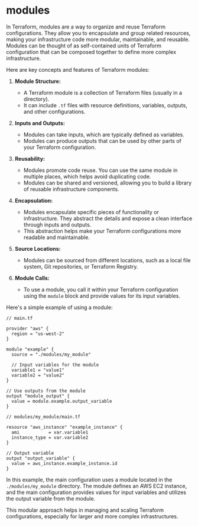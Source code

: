 # modules
In Terraform, modules are a way to organize and reuse Terraform configurations. They allow you to encapsulate and group related resources, making your infrastructure code more modular, maintainable, and reusable. Modules can be thought of as self-contained units of Terraform configuration that can be composed together to define more complex infrastructure.

Here are key concepts and features of Terraform modules:

1. **Module Structure:**
   - A Terraform module is a collection of Terraform files (usually in a directory).
   - It can include `.tf` files with resource definitions, variables, outputs, and other configurations.

2. **Inputs and Outputs:**
   - Modules can take inputs, which are typically defined as variables.
   - Modules can produce outputs that can be used by other parts of your Terraform configuration.

3. **Reusability:**
   - Modules promote code reuse. You can use the same module in multiple places, which helps avoid duplicating code.
   - Modules can be shared and versioned, allowing you to build a library of reusable infrastructure components.

4. **Encapsulation:**
   - Modules encapsulate specific pieces of functionality or infrastructure. They abstract the details and expose a clean interface through inputs and outputs.
   - This abstraction helps make your Terraform configurations more readable and maintainable.

5. **Source Locations:**
   - Modules can be sourced from different locations, such as a local file system, Git repositories, or Terraform Registry.

6. **Module Calls:**
   - To use a module, you call it within your Terraform configuration using the `module` block and provide values for its input variables.

Here's a simple example of using a module:

```hcl
// main.tf

provider "aws" {
  region = "us-west-2"
}

module "example" {
  source = "./modules/my_module"

  // Input variables for the module
  variable1 = "value1"
  variable2 = "value2"
}

// Use outputs from the module
output "module_output" {
  value = module.example.output_variable
}
```

```hcl
// modules/my_module/main.tf

resource "aws_instance" "example_instance" {
  ami           = var.variable1
  instance_type = var.variable2
}

// Output variable
output "output_variable" {
  value = aws_instance.example_instance.id
}
```

In this example, the main configuration uses a module located in the `./modules/my_module` directory. The module defines an AWS EC2 instance, and the main configuration provides values for input variables and utilizes the output variable from the module.

This modular approach helps in managing and scaling Terraform configurations, especially for larger and more complex infrastructures.
